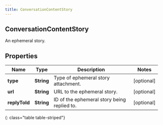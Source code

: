 ```yaml
---
title: ConversationContentStory
---
```

## ConversationContentStory
An ephemeral story.

## Properties

|Name | Type | Description | Notes|
|------------ | ------------- | ------------- | -------------|
| **type** | **String** | Type of ephemeral story attachment. | [optional] |
| **url** | **String** | URL to the ephemeral story. | [optional] |
| **replyToId** | **String** | ID of the ephemeral story being replied to. | [optional] |
{: class="table table-striped"}


